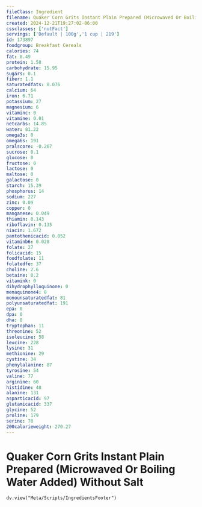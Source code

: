 ```yaml
---
fileClass: Ingredient
filename: Quaker Corn Grits Instant Plain Prepared (Microwaved Or Boiling Water Added) Without Salt
created: 2024-12-21T19:27:02-06:00
cssclasses: ['nutFact']
servings: ['Default | 100g','1 cup | 219']
id: 173897
foodgroup: Breakfast Cereals
calories: 74
fat: 0.49
protein: 1.58
carbohydrate: 15.95
sugars: 0.1
fiber: 1.1
saturatedfats: 0.076
calcium: 64
iron: 6.71
potassium: 27
magnesium: 6
vitaminc: 0
vitamine: 0.01
netcarbs: 14.85
water: 81.22
omega3s: 0
omega6s: 191
pralscore: -0.267
sucrose: 0.1
glucose: 0
fructose: 0
lactose: 0
maltose: 0
galactose: 0
starch: 15.39
phosphorus: 14
sodium: 227
zinc: 0.09
copper: 0
manganese: 0.049
thiamin: 0.143
riboflavin: 0.135
niacin: 1.672
pantothenicacid: 0.052
vitaminb6: 0.028
folate: 27
folicacid: 15
foodfolate: 11
folatedfe: 37
choline: 2.6
betaine: 0.2
vitamink: 0
dihydrophylloquinone: 0
menaquinone4: 0
monounsaturatedfat: 81
polyunsaturatedfat: 191
epa: 0
dpa: 0
dha: 0
tryptophan: 11
threonine: 52
isoleucine: 58
leucine: 228
lysine: 31
methionine: 29
cystine: 34
phenylalanine: 87
tyrosine: 54
valine: 77
arginine: 60
histidine: 48
alanine: 131
asparticacid: 97
glutamicacid: 337
glycine: 52
proline: 179
serine: 70
200calorieweight: 270.27
---
```


# Quaker Corn Grits Instant Plain Prepared (Microwaved Or Boiling Water Added) Without Salt

```dataviewjs
dv.view("Meta/Scripts/IngredientsFooter")
```